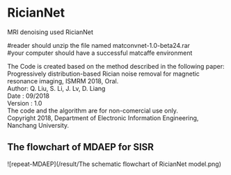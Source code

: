 # RicianNet
MRI denoising used RicianNet

#reader should unzip the file named matconvnet-1.0-beta24.rar  
#your computer should have a successful matcaffe environment

The Code is created based on the method described in the following paper:   
Progressively distribution-based Rician noise removal for magnetic resonance imaging, ISMRM 2018, Oral.   
Author: Q. Liu, S. Li, J. Lv, D. Liang   
Date : 09/2018   
Version : 1.0   
The code and the algorithm are for non-comercial use only.   
Copyright 2018, Department of Electronic Information Engineering, Nanchang University.   


## The flowchart of MDAEP for SISR
 ![repeat-MDAEP](/result/The schematic flowchart of RicianNet model.png)
